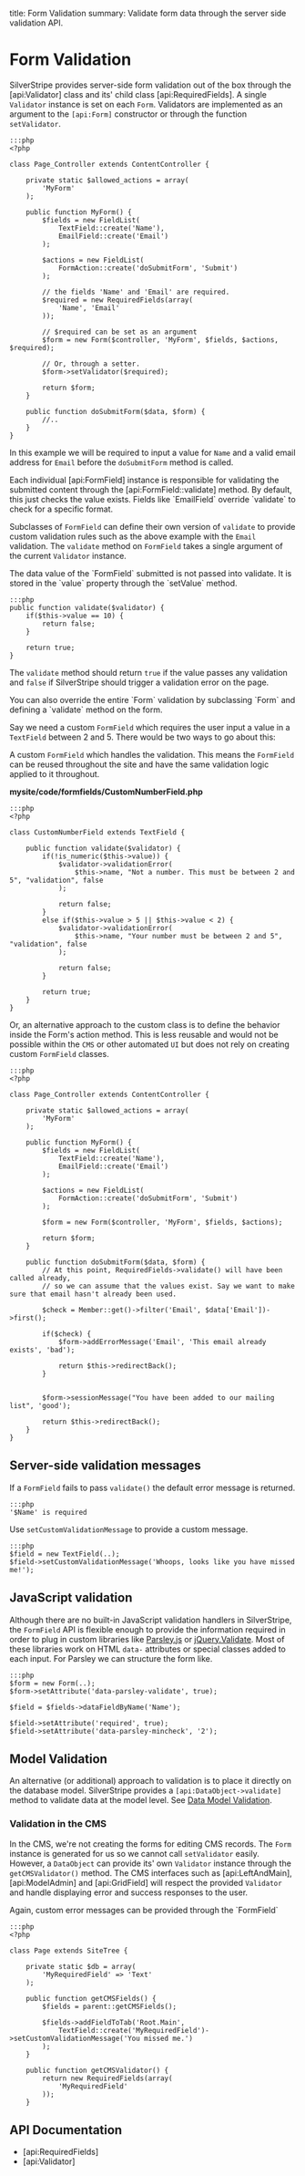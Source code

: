 title: Form Validation
summary: Validate form data through the server side validation API.

# Form Validation

SilverStripe provides server-side form validation out of the box through the [api:Validator] class and its' child class
[api:RequiredFields]. A single `Validator` instance is set on each `Form`. Validators are implemented as an argument to 
the `[api:Form]` constructor or through the function `setValidator`.

	:::php
	<?php

	class Page_Controller extends ContentController {

		private static $allowed_actions = array(
			'MyForm'
		);

		public function MyForm() {
			$fields = new FieldList(
				TextField::create('Name'),
				EmailField::create('Email')
			);

			$actions = new FieldList(
				FormAction::create('doSubmitForm', 'Submit')
			);

			// the fields 'Name' and 'Email' are required.
			$required = new RequiredFields(array(
				'Name', 'Email'
			));

			// $required can be set as an argument
			$form = new Form($controller, 'MyForm', $fields, $actions, $required);

			// Or, through a setter.
			$form->setValidator($required);

			return $form;
		}

		public function doSubmitForm($data, $form) {
			//..
		}
	}

In this example we will be required to input a value for `Name` and a valid email address for `Email` before the 
`doSubmitForm` method is called.

<div class="info" markdown="1">
Each individual [api:FormField] instance is responsible for validating the submitted content through the 
[api:FormField::validate] method. By default, this just checks the value exists. Fields like `EmailField` override 
`validate` to check for a specific format.
</div>

Subclasses of `FormField` can define their own version of `validate` to provide custom validation rules such as the 
above example with the `Email` validation. The `validate` method on `FormField` takes a single argument of the current 
`Validator` instance. 

<div class="notice" markdown="1">
The data value of the `FormField` submitted is not passed into validate. It is stored in the `value` property through 
the `setValue` method.
</div>

	:::php
	public function validate($validator) {
		if($this->value == 10) {
			return false;
		}

		return true;
	}

The `validate` method should return `true` if the value passes any validation and `false` if SilverStripe should trigger
a validation error on the page.

<div class="notice" markdown="1">
You can also override the entire `Form` validation by subclassing `Form` and defining a `validate` method on the form.
</div>

Say we need a custom `FormField` which requires the user input a value in a `TextField` between 2 and 5. There would be
two ways to go about this:

A custom `FormField` which handles the validation. This means the `FormField` can be reused throughout the site and have
the same validation logic applied to it throughout.

**mysite/code/formfields/CustomNumberField.php**

	:::php
	<?php

	class CustomNumberField extends TextField {

		public function validate($validator) {
			if(!is_numeric($this->value)) {
				$validator->validationError(
					$this->name, "Not a number. This must be between 2 and 5", "validation", false
				);
				
				return false;
			}
			else if($this->value > 5 || $this->value < 2) {
				$validator->validationError(
					$this->name, "Your number must be between 2 and 5", "validation", false
				);

				return false;
			}

			return true;
		}
	}

Or, an alternative approach to the custom class is to define the behavior inside the Form's action method. This is less
reusable and would not be possible within the `CMS` or other automated `UI` but does not rely on creating custom 
`FormField` classes.
	
	:::php
	<?php

	class Page_Controller extends ContentController {

		private static $allowed_actions = array(
			'MyForm'
		);

		public function MyForm() {
			$fields = new FieldList(
				TextField::create('Name'),
				EmailField::create('Email')
			);

			$actions = new FieldList(
				FormAction::create('doSubmitForm', 'Submit')
			);

			$form = new Form($controller, 'MyForm', $fields, $actions);

			return $form;
		}

		public function doSubmitForm($data, $form) {
			// At this point, RequiredFields->validate() will have been called already,
			// so we can assume that the values exist. Say we want to make sure that email hasn't already been used.
			
			$check = Member::get()->filter('Email', $data['Email'])->first();

			if($check) {
				$form->addErrorMessage('Email', 'This email already exists', 'bad');

				return $this->redirectBack();
			}


			$form->sessionMessage("You have been added to our mailing list", 'good');
			
			return $this->redirectBack();
		}
	}

## Server-side validation messages

If a `FormField` fails to pass `validate()` the default error message is returned.

	:::php
	'$Name' is required

Use `setCustomValidationMessage` to provide a custom message.

	:::php
	$field = new TextField(..);
	$field->setCustomValidationMessage('Whoops, looks like you have missed me!');

## JavaScript validation

Although there are no built-in JavaScript validation handlers in SilverStripe, the `FormField` API is flexible enough 
to provide the information required in order to plug in custom libraries like [Parsley.js](http://parsleyjs.org/) or 
[jQuery.Validate](http://jqueryvalidation.org/). Most of these libraries work on HTML `data-` attributes or special 
classes added to each input. For Parsley we can structure the form like.

	:::php
	$form = new Form(..);
	$form->setAttribute('data-parsley-validate', true);

	$field = $fields->dataFieldByName('Name');

	$field->setAttribute('required', true);
	$field->setAttribute('data-parsley-mincheck', '2');


## Model Validation

An alternative (or additional) approach to validation is to place it directly on the database model. SilverStripe 
provides a `[api:DataObject->validate]` method to validate data at the model level. See 
[Data Model Validation](../model/validation). 

### Validation in the CMS

In the CMS, we're not creating the forms for editing CMS records. The `Form` instance is generated for us so we cannot
call `setValidator` easily. However, a `DataObject` can provide its' own `Validator` instance through the 
`getCMSValidator()` method. The CMS interfaces such as [api:LeftAndMain], [api:ModelAdmin] and [api:GridField] will 
respect the provided `Validator` and handle displaying error and success responses to the user. 

<div class="info" markdown="1">
Again, custom error messages can be provided through the `FormField`
</div>

	:::php
	<?php

	class Page extends SiteTree {

		private static $db = array(
			'MyRequiredField' => 'Text'
		);

		public function getCMSFields() {
			$fields = parent::getCMSFields();

			$fields->addFieldToTab('Root.Main', 
				TextField::create('MyRequiredField')->setCustomValidationMessage('You missed me.')
			);
		}
		
		public function getCMSValidator() {
			return new RequiredFields(array(
				'MyRequiredField'
			));
		}

## API Documentation

 * [api:RequiredFields]
 * [api:Validator]
